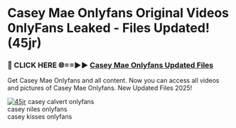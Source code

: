 # Casey Mae Onlyfans Original Videos 0nlyFans Leaked - Files Updated! (45jr)

<h3>🔴 CLICK HERE 🌐==►► <a href="https://tinyurl.com/ms9xzufz" rel="nofollow">Casey Mae Onlyfans Updated Files</a></h3>

Get Casey Mae Onlyfans and all content. Now you can access all videos and pictures of Casey Mae Onlyfans. New Updated Files 2025!

[![45jr](https://i.imgur.com/ppqm5kG.gif)](https://tinyurl.com/ms9xzufz)
casey calvert onlyfans<br>
casey niles onlyfans<br>
casey kisses onlyfans